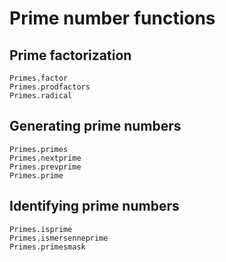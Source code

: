 # Prime number functions

## Prime factorization

```@docs
Primes.factor
Primes.prodfactors
Primes.radical
```

## Generating prime numbers

```@docs
Primes.primes
Primes.nextprime
Primes.prevprime
Primes.prime
```

## Identifying prime numbers

```@docs
Primes.isprime
Primes.ismersenneprime
Primes.primesmask
```
